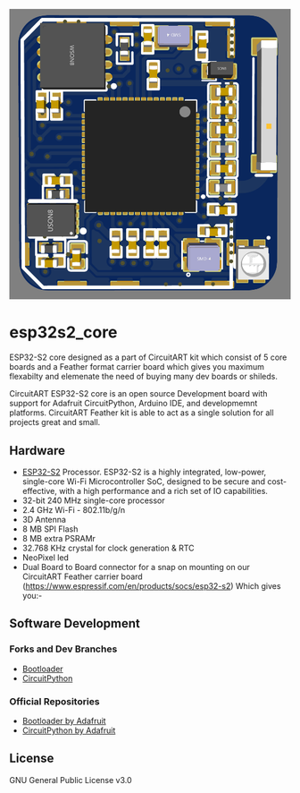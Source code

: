 
![alt text](https://github.com/CircuitART/esp32s2_core/blob/main/esp32s2_core.png?raw=true)
# esp32s2_core
ESP32-S2 core designed as a part of CircuitART kit which consist of 5 core boards and a Feather format carrier board which gives you maximum flexabilty and elemenate the need of buying many dev boards or shileds.

CircuitART ESP32-S2 core is an open source Development board with support for Adafruit CircuitPython, Arduino IDE, and developmemnt platforms.
CircuitART Feather kit is able to act as a single solution for all projects great and small.

## Hardware
 - [ESP32-S2](https://www.espressif.com/en/products/socs/esp32-s2) Processor. ESP32-S2 is a highly integrated, low-power, single-core Wi-Fi Microcontroller SoC, designed to be secure and cost-effective, with a high performance and a rich set of IO capabilities.
 - 32-bit 240 MHz single-core processor
 - 2.4 GHz Wi-Fi - 802.11b/g/n
 - 3D Antenna
 - 8 MB SPI Flash
 - 8 MB extra PSRAMr
 - 32.768 KHz crystal for clock generation & RTC
 - NeoPixel led
 - Dual Board to Board connector for a snap on mounting on our CircuitART Feather carrier board (https://www.espressif.com/en/products/socs/esp32-s2) Which gives you:-

 
 ## Software Development
### Forks and Dev Branches

- [Bootloader](https://github.com/CircuitART/esp32s2_core/tree/main/bootloader)
- [CircuitPython](https://github.com/CircuitART/esp32s2_core/tree/main/Circuitpython)

### Official Repositories

- [Bootloader by Adafruit](https://github.com/adafruit/tinyuf2)
- [CircuitPython by Adafruit](https://github.com/adafruit/circuitpython)


## License

GNU General Public License v3.0
